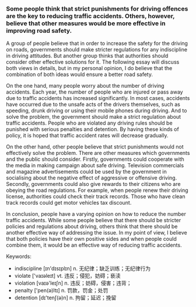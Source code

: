 ### Some people think that strict punishments for driving offences are the key to reducing traffic accidents. Others, however, believe that other measures would be more effective in improving road safety.

A group of people believe that in order to increase the safety for the driving on roads, governments should make stricter regulations for any indiscipline in driving attitudes. But another group thinks that authorities should consider other effective solutions for it. The following essay will discuss both views in details, but in my personal opinion, I do believe that the combination of both ideas would ensure a better road safety.

On the one hand, many people worry about the number of driving accidents. Each year, the number of people who are injured or pass away due to traffic accidents has increased significantly. In most cases, accidents have occurred due to the unsafe acts of the drivers themselves, such as speeding,  drunk driving or using their mobile phones during driving. And to solve the problem, the government should make a strict regulation about traffic accidents. People who are violated any driving rules should be punished with serious penalties and detention. By having these kinds of policy, it is hoped that traffic accident rates will decrease gradually.

On the other hand, other people believe that strict punishments would not effectively solve the problem. There are other measures which governments and the public should consider. Firstly, governments could cooperate with the media in making campaign about safe driving. Television commercials and magazine advertisements could be used by the government in socialising about the negative effect of aggressive or offensive driving. Secondly, governments could also give rewards to their citizens who are obeying the road regulations. For example, when people renew their driving license, authorities could check their track records. Those who have clean track records could get motor vehicles tax discount.

In conclusion, people have a varying opinion on how to reduce the number traffic accidents. While some people believe that there should be stricter policies and regulations about driving, others think that there should be another effective way of addressing the issue. In my point of view, I believe that both policies have their own positive sides and when people could combine them, it would be an effective way of reducing traffic accidents.


Keywords:
- indiscipline [ɪn'dɪsɪplɪn] n. 无纪律；缺乏训练；无纪律行为
- violate  ['vaɪəleɪt] vt. 违反；侵犯，妨碍；亵渎
- violation [vaɪə'leɪʃn] n. 违反；妨碍，侵害；违背；
- penalty  ['pen(ə)ltɪ] n. 罚款，罚金；处罚
- detention [dɪ'tenʃ(ə)n] n. 拘留；延迟；挽留
